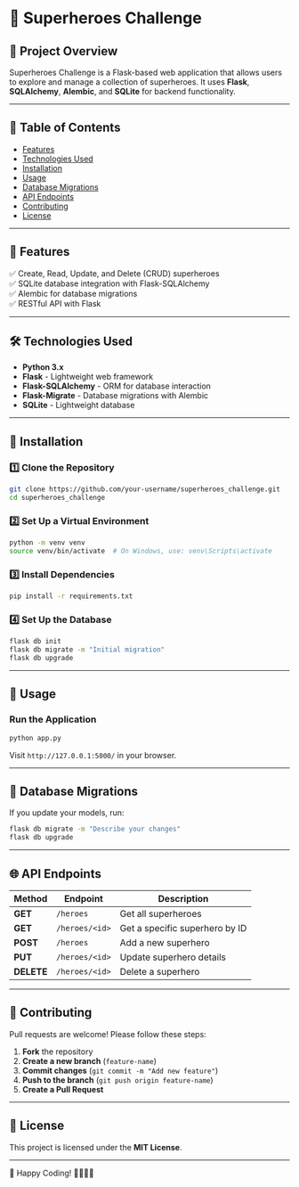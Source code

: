 # 🚀 Superheroes Challenge

## 📌 Project Overview
Superheroes Challenge is a Flask-based web application that allows users to explore and manage a collection of superheroes. It uses **Flask**, **SQLAlchemy**, **Alembic**, and **SQLite** for backend functionality.

---

## 📖 Table of Contents  
- [Features](#features)  
- [Technologies Used](#technologies-used)  
- [Installation](#installation)  
- [Usage](#usage)  
- [Database Migrations](#database-migrations)  
- [API Endpoints](#api-endpoints)  
- [Contributing](#contributing)  
- [License](#license)  

---

## 🎯 Features  
✅ Create, Read, Update, and Delete (CRUD) superheroes  
✅ SQLite database integration with Flask-SQLAlchemy  
✅ Alembic for database migrations  
✅ RESTful API with Flask  

---

## 🛠 Technologies Used  
- **Python 3.x**  
- **Flask** - Lightweight web framework  
- **Flask-SQLAlchemy** - ORM for database interaction  
- **Flask-Migrate** - Database migrations with Alembic  
- **SQLite** - Lightweight database  

---

## 🔧 Installation  

### 1️⃣ Clone the Repository  
```sh
git clone https://github.com/your-username/superheroes_challenge.git
cd superheroes_challenge
```

### 2️⃣ Set Up a Virtual Environment  
```sh
python -m venv venv  
source venv/bin/activate  # On Windows, use: venv\Scripts\activate
```

### 3️⃣ Install Dependencies  
```sh
pip install -r requirements.txt
```

### 4️⃣ Set Up the Database  
```sh
flask db init  
flask db migrate -m "Initial migration"  
flask db upgrade  
```

---

## 🚀 Usage  

### Run the Application  
```sh
python app.py
```
Visit `http://127.0.0.1:5000/` in your browser.

---

## 🔄 Database Migrations  

If you update your models, run:  
```sh
flask db migrate -m "Describe your changes"
flask db upgrade
```

---

## 🌐 API Endpoints  

| Method | Endpoint | Description |
|--------|---------|-------------|
| **GET** | `/heroes` | Get all superheroes |
| **GET** | `/heroes/<id>` | Get a specific superhero by ID |
| **POST** | `/heroes` | Add a new superhero |
| **PUT** | `/heroes/<id>` | Update superhero details |
| **DELETE** | `/heroes/<id>` | Delete a superhero |

---

## 👥 Contributing  
Pull requests are welcome! Please follow these steps:  
1. **Fork** the repository  
2. **Create a new branch** (`feature-name`)  
3. **Commit changes** (`git commit -m "Add new feature"`)  
4. **Push to the branch** (`git push origin feature-name`)  
5. **Create a Pull Request**  

---

## 📜 License  
This project is licensed under the **MIT License**.  

---

🚀 Happy Coding! 🦸‍♂️🦸‍♀️
